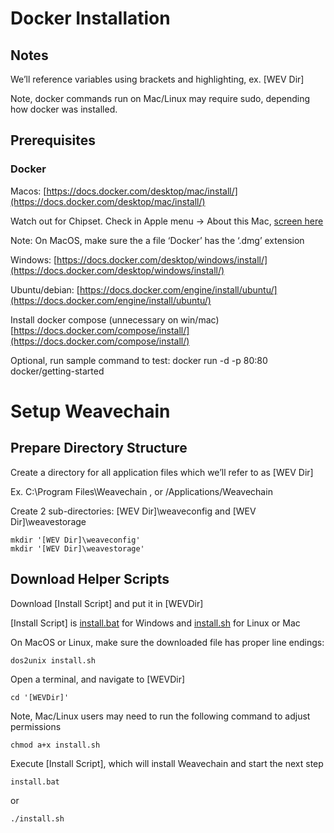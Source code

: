 # Docker Installation


## Notes

We’ll reference variables using brackets and highlighting, ex. [WEV Dir]

Note, docker commands run on Mac/Linux may require sudo, depending how docker was installed.


## Prerequisites


### Docker

Macos: [https://docs.docker.com/desktop/mac/install/](https://docs.docker.com/desktop/mac/install/)

Watch out for Chipset. Check in Apple menu -> About this Mac, [screen here](https://drive.google.com/file/d/10kZHu_kVXL7MChi08IxJ0SVPHhCt7scT/view?usp=sharing)

Note: On MacOS, make sure the a file ‘Docker’ has the ‘.dmg’ extension

Windows: [https://docs.docker.com/desktop/windows/install/](https://docs.docker.com/desktop/windows/install/)

Ubuntu/debian: [https://docs.docker.com/engine/install/ubuntu/](https://docs.docker.com/engine/install/ubuntu/)

Install docker compose (unnecessary on win/mac) [https://docs.docker.com/compose/install/](https://docs.docker.com/compose/install/)

Optional, run sample command to test: docker run -d -p 80:80 docker/getting-started


# Setup Weavechain


## Prepare Directory Structure

Create a directory for all application files which we’ll refer to as [WEV Dir]

Ex. C:\Program Files\Weavechain , or /Applications/Weavechain

Create 2 sub-directories: [WEV Dir]\weaveconfig and [WEV Dir]\weavestorage

	mkdir '[WEV Dir]\weaveconfig'
	mkdir '[WEV Dir]\weavestorage'


## Download Helper Scripts

Download [Install Script] and put it in [WEVDir]

[Install Script] is [install.bat](https://drive.google.com/file/d/17xe8bqXzpRqOKabzv41exizFj70yjk53/view?usp=sharing) for Windows and [install.sh](https://drive.google.com/file/d/14SpEAKyiFE1h55eCmT6usvaKNWcL1N-k/view?usp=sharing) for Linux or Mac

On MacOS or Linux, make sure the downloaded file has proper line endings:

    dos2unix install.sh


Open a terminal, and navigate to [WEVDir]

	cd '[WEVDir]'
	
Note, Mac/Linux users may need to run the following command to adjust permissions

    chmod a+x install.sh

Execute [Install Script], which will install Weavechain and start the next step

    install.bat
    
or

    ./install.sh
